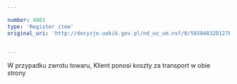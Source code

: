 ```yaml
---

number: 4801
type: 'Register item'
original_uri: 'http://decyzje.uokik.gov.pl/nd_wz_um.nsf/0/56504A32D127B200C1257B820036A393?OpenDocument'


---
```


W przypadku zwrotu towaru, Klient ponosi koszty za transport w obie strony
